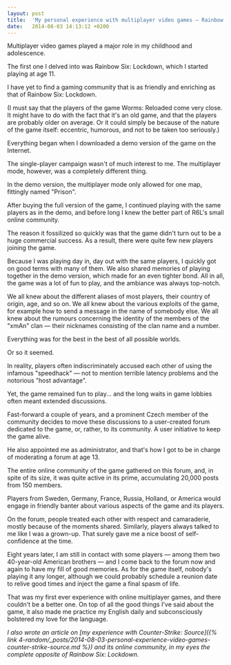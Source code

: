 ```yaml
---
layout: post
title:  'My personal experience with multiplayer video games — Rainbow Six: Lockdown'
date:   2014-08-03 14:13:12 +0200
---
```


Multiplayer video games played a major role in my childhood and adolescence.

The first one I delved into was Rainbow Six: Lockdown, which I started playing at age 11.

I have yet to find a gaming community that is as friendly and enriching as that of Rainbow Six: Lockdown.

(I must say that the players of the game Worms: Reloaded come very close. It might have to do with the fact that it's an old game, and that the players are probably older on average. Or it could simply be because of the nature of the game itself: eccentric, humorous, and not to be taken too seriously.)

Everything began when I downloaded a demo version of the game on the Internet.

The single-player campaign wasn't of much interest to me. The multiplayer mode, however, was a completely different thing.

In the demo version, the multiplayer mode only allowed for one map, fittingly named "Prison".

After buying the full version of the game, I continued playing with the same players as in the demo, and before long I knew the better part of R6L's small online community.

The reason it fossilized so quickly was that the game didn't turn out to be a huge commercial success. As a result, there were quite few new players joining the game.

Because I was playing day in, day out with the same players, I quickly got on good terms with many of them. We also shared memories of playing together in the demo version, which made for an even tighter bond. All in all, the game was a lot of fun to play, and the ambiance was always top-notch.

We all knew about the different aliases of most players, their country of origin, age, and so on. We all knew about the various exploits of the game, for example how to send a message in the name of somebody else. We all knew about the rumours concerning the identity of the members of the "xmAn" clan — their nicknames consisting of the clan name and a number.

Everything was for the best in the best of all possible worlds.

Or so it seemed.

In reality, players often indiscriminately accused each other of using the infamous "speedhack" — not to mention terrible latency problems and the notorious "host advantage".

Yet, the game remained fun to play... and the long waits in game lobbies often meant extended discussions.

Fast-forward a couple of years, and a prominent Czech member of the community decides to move these discussions to a user-created forum dedicated to the game, or, rather, to its community. A user initiative to keep the game alive.

He also appointed me as administrator, and that's how I got to be in charge of moderating a forum at age 13.

The entire online community of the game gathered on this forum, and, in spite of its size, it was quite active in its prime, accumulating 20,000 posts from 150 members.

Players from Sweden, Germany, France, Russia, Holland, or America would engage in friendly banter about various aspects of the game and its players.

On the forum, people treated each other with respect and camaraderie, mostly because of the moments shared. Similarly, players always talked to me like I was a grown-up. That surely gave me a nice boost of self-confidence at the time.

Eight years later, I am still in contact with some players — among them two 40-year-old American brothers — and I come back to the forum now and again to have my fill of good memories. As for the game itself, nobody's playing it any longer, although we could probably schedule a reunion date to relive good times and inject the game a final spasm of life.

That was my first ever experience with online multiplayer games, and there couldn't be a better one. On top of all the good things I've said about the game, it also made me practice my English daily and subconsciously bolstered my love for the language.

*I also wrote an article on [my experience with Counter-Strike: Source]({% link 4-random/_posts/2014-08-03-personal-experience-video-games-counter-strike-source.md %}) and its online community, in my eyes the complete opposite of Rainbow Six: Lockdown.*
